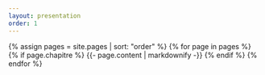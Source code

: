 ```yaml
---
layout: presentation
order: 1
---
```


{% assign pages = site.pages | sort: "order" %}
{% for page in pages %}
  {% if page.chapitre %}
    {{- page.content | markdownify -}}
  {% endif %}
{% endfor %}

 
 